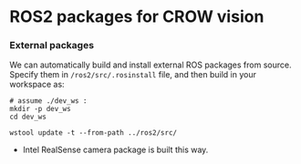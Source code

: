 # ROS2 packages for CROW vision

### External packages

We can automatically build and install external ROS packages from source. 
Specify them in `/ros2/src/.rosinstall` file, and then build in your workspace as:
```
# assume ./dev_ws :
mkdir -p dev_ws
cd dev_ws

wstool update -t --from-path ../ros2/src/
```

- Intel RealSense camera package is built this way.
